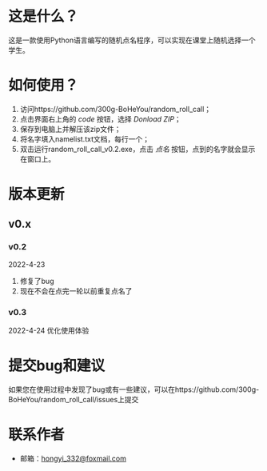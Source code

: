 # 这是什么？
这是一款使用Python语言编写的随机点名程序，可以实现在课堂上随机选择一个学生。

# 如何使用？
1. 访问https://github.com/300g-BoHeYou/random_roll_call；
2. 点击界面右上角的 *code* 按钮，选择 *Donload ZIP*；
3. 保存到电脑上并解压该zip文件；
4. 将名字填入namelist.txt文档，每行一个；
5. 双击运行random_roll_call_v0.2.exe，点击 *点名* 按钮，点到的名字就会显示在窗口上。

# 版本更新

## v0.x
### v0.2
2022-4-23 
1. 修复了bug
2. 现在不会在点完一轮以前重复点名了

### v0.3
2022-4-24
优化使用体验

# 提交bug和建议
如果您在使用过程中发现了bug或有一些建议，可以在https://github.com/300g-BoHeYou/random_roll_call/issues上提交

# 联系作者
- 邮箱：hongyi_332@foxmail.com
